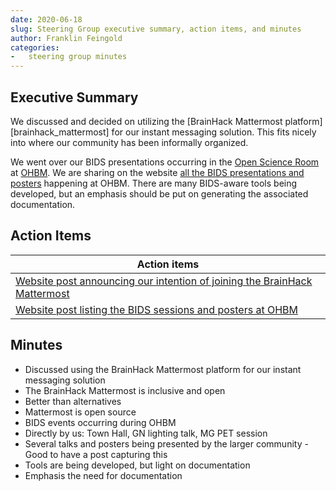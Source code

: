 ```yaml
---
date: 2020-06-18
slug: Steering Group executive summary, action items, and minutes
author: Franklin Feingold
categories:
-   steering group minutes
---
```


<!-- more -->

## Executive Summary

We discussed and decided on utilizing the [BrainHack Mattermost platform][brainhack_mattermost] for our instant messaging solution. This fits nicely into where our community has been informally organized.

We went over our BIDS presentations occurring in the [Open Science Room](https://ohbm.github.io/osr2020/schedule/) at [OHBM](https://www.humanbrainmapping.org/i4a/pages/index.cfm?pageID=3885). We are sharing on the website [all the BIDS presentations and posters](https://bids-standard.org/blog/2020/06/19/BIDS%20at%20OHBM%202020.html) happening at OHBM. There are many BIDS-aware tools being developed, but an emphasis should be put on generating the associated documentation.

## Action Items

| Action items                                                                                                                                                                                     |
| ------------------------------------------------------------------------------------------------------------------------------------------------------------------------------------------------ |
| [Website post announcing our intention of joining the BrainHack Mattermost](https://bids-standard.org/blog/2020/06/24/Join%20the%20BIDS%20community%20on%20the%20BrainHack%20Mattermost.html) |
| [Website post listing the BIDS sessions and posters at OHBM](https://bids-standard.org/blog/2020/06/19/BIDS%20at%20OHBM%202020.html)                                                          |

## Minutes

-   Discussed using the BrainHack Mattermost platform for our instant messaging solution
-   The BrainHack Mattermost is inclusive and open
-   Better than alternatives
-   Mattermost is open source
-   BIDS events occurring during OHBM
-   Directly by us: Town Hall, GN lighting talk, MG PET session
-   Several talks and posters being presented by the larger community - Good to have a post capturing this
-   Tools are being developed, but light on documentation
-   Emphasis the need for documentation
